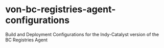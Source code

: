 # von-bc-registries-agent-configurations
Build and Deployment Configurations for the Indy-Catalyst version of the BC Registries Agent
